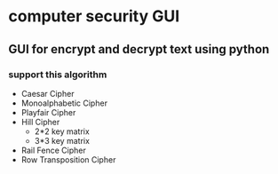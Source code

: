 # computer security GUI
## GUI for encrypt and decrypt text using python
### support this algorithm
* Caesar Cipher
* Monoalphabetic Cipher
* Playfair Cipher
* Hill Cipher
  * 2*2 key matrix 
  * 3*3 key matrix
* Rail Fence Cipher
* Row Transposition Cipher
